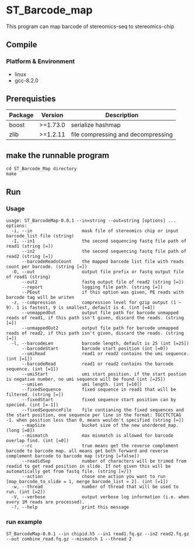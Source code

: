 # ST_Barcode_map
This program can map barcode of stereomics-seq to stereomics-chip

## Compile
### Platform & Environment
* linux
* gcc-8.2.0

## Prerequisties
| Package       | Version  | Description                                                |
| ------------- | -------- | ---------------------------------------------------------- |
| boost         | >=1.73.0 | serialize hashmap                                          |
| zlib          | >=1.2.11 | file compressing and decompressing                         |

## make the runnable program
```
cd ST_Barcode_Map directory
make
```

## Run
### Usage
```
usage: ST_BarcodeMap-0.0.1 --in=string --out=string [options] ... 
options:
  -i, --in                   mask file of stereomics chip or input barcode_list file (string)
  -I, --in1                  the second sequencing fastq file path of read1 (string [=])
      --in2                  the second sequencing fastq file path of read2 (string [=])
      --barcodeReadsCount    the mapped barcode list file with reads count per barcode. (string [=])
  -O, --out                  output file prefix or fastq output file of read1 (string)
      --out2                 fastq output file of read2 (string [=])
      --report               logging file path. (string [=])
      --PEout                if this option was given, PE reads with barcode tag will be writen
  -z, --compression          compression level for gzip output (1 ~ 9). 1 is fastest, 9 is smallest, default is 4. (int [=4])
      --unmappedOut          output file path for barcode unmapped reads of read1, if this path isn't given, discard the reads. (string [=])
      --unmappedOut2         output file path for barcode unmapped reads of read2, if this path isn't given, discard the reads. (string [=])
  -l, --barcodeLen           barcode length, default is 25 (int [=25])
      --barcodeStart         barcode start position (int [=0])
      --umiRead              read1 or read2 contains the umi sequence. (int [=1])
      --barcodeRead          read1 or read2 contains the barcode sequence. (int [=1])
      --umiStart             umi start position. if the start postion is negative number, no umi sequence will be found (int [=25])
      --umiLen               umi length. (int [=10])
      --fixedSequence        fixed sequence in read1 that will be filtered. (string [=])
      --fixedStart           fixed sequence start position can by specied. (int [=-1])
      --fixedSequenceFile    file contianing the fixed sequences and the start position, one sequence per line in the format: TGCCTCTCAG        -1. when position less than 0, means wouldn't specified (string [=])
      --mapSize              bucket size of the new unordered_map. (long [=0])
      --mismatch             max mismatch is allowed for barcode overlap find. (int [=0])
      --rc                   true means get the reverse complement barcode to barcode map. all means get both forward and reverse complement barcode to barcode map (string [=false])
      --readidSep            number of characters will be trimed from readid to get read position in slide. If not given this will be automatically get from fastq file. (string [=/])
      --action               chose one action you want to run [map_barcode_to_slide = 1, merge_barcode_list = 2]. (int [=1])
  -w, --thread               number of thread that will be used to run. (int [=2])
  -V, --verbose              output verbose log information (i.e. when every 1M reads are processed).
  -?, --help                 print this message
  ```
  ### run example
  ```
  ST_BarcodeMap-0.0.1 --in chipid.h5 --in1 read1.fq.gz --in2 read2.fq.gz --out combine_read.fq.gz --mismatch 1 --thread 2
  ```
